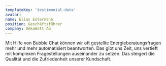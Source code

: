 ```yaml
---
templateKey: 'testimonial-data'
avatar:
name: Elias Estermann
position: Geschäftsführer
company: OekoWatt AG
---
```


Mit Hilfe von Bubble Chat können wir oft gestellte Energieberatungsfragen mehr und mehr automatisiert beantworten. Das gibt uns Zeit, uns vertieft mit komplexen Fragestellungen auseinander zu setzen. Das steigert die Qualität und die Zufriedenheit unserer Kundschaft.
